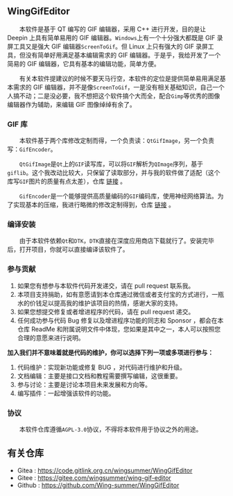 ## WingGifEditor

&emsp;&emsp;本软件是基于 QT 编写的 GIF 编辑器，采用 C++ 进行开发，目的是让 Deepin 上具有简单易用的 GIF 编辑器。`Windows`上有一个十分强大都既是 GIF 录屏工具又是强大 GIF 编辑器`ScreenToGif`。但 Linux 上只有强大的 GIF 录屏工具，但没有简单好用满足基本编辑需求的 GIF 编辑器。于是乎，我给开发了一个简易的 GIF 编辑器，它具有基本的编辑功能，简单方便。

&emsp;&emsp;有关本软件提建议的时候不要天马行空，本软件的定位是提供简单易用满足基本需求的 GIF 编辑器，并不是像`ScreenToGif`，一是没有相关基础知识，自己一个人搞不动；二是没必要，我不想把这个软件搞个大而全，配合`Gimp`等优秀的图像编辑器作为辅助，来编辑 GIF 图像绰绰有余了。

### GIF 库

&emsp;&emsp;本软件基于两个库修改定制而得，一个负责读：`QtGifImage`，另一个负责写：`GifEncoder`。

&emsp;&emsp;`QtGifImage`是`Qt`上的`GIF`读写库，可以将`GIF`解析为`QImage`序列，基于`giflib`。这个我改动比较大，只保留了读取部分，并与我的软件做了适配（这个库写`GIF`图片的质量有点太差），仓库 [链接](https://github.com/jiangcaiyang/QtGifImage) 。

&emsp;&emsp;`GifEncoder`是一个能够提供高质量编码的`GIF`编码库，使用神经网络算法。为了实现基本的压缩，我进行略微的修改定制得到，仓库 [链接](https://github.com/xiaozhuai/GifEncoder) 。

### 编译安装

&emsp;&emsp;由于本软件依赖`Qt`和`DTK`，`DTK`直接在深度应用商店下载就行了。安装完毕后，打开项目，你就可以直接编译该软件了。

### 参与贡献

1. 如果您有想参与本软件代码开发递交，请在 pull request 联系我。
2. 本项目支持捐助，如有意愿请到本仓库通过微信或者支付宝的方式进行，一瓶水的价钱足以提高我的维护该项目的热情，感谢大家的支持。
3. 如果您想提交修复或者增进程序的代码，请在 pull request 递交。
4. 任何成功参与代码 Bug 修复以及增进程序功能的同志和 Sponsor ，都会在本仓库 ReadMe 和附属说明文件中体现，您如果是其中之一，本人可以按照您合理的意愿来进行说明。
  

**加入我们并不意味着就是代码的维护，你可以选择下列一项或多项进行参与：**

1. 代码维护：实现新功能或修复 BUG ，对代码进行维护和升级。
2. 文档编辑：主要是接口文档和教程需要撰写编辑，这很重要。
3. 参与讨论：主要是讨论本项目未来发展和方向等。
4. 编写插件：一起增强该软件的功能。

### 协议

&emsp;&emsp;本软件仓库遵循`AGPL-3.0`协议，不得将本软件用于协议之外的用途。

## 有关仓库

- Gitea : https://code.gitlink.org.cn/wingsummer/WingGifEditor
- Gitee : https://gitee.com/wingsummer/wing-gif-editor
- Github : https://github.com/Wing-summer/WingGifEditor
